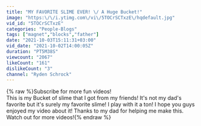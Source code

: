 ```yaml
---
title: "MY FAVORITE SLIME EVER! \/ A Huge Bucket!"
image: "https:\/\/i.ytimg.com\/vi\/5TOCrSCTxzE\/hqdefault.jpg"
vid_id: "5TOCrSCTxzE"
categories: "People-Blogs"
tags: ["magnet","blocks","father"]
date: "2021-10-03T15:11:31+03:00"
vid_date: "2021-10-02T14:00:05Z"
duration: "PT5M38S"
viewcount: "2067"
likeCount: "161"
dislikeCount: "3"
channel: "Ryden Schrock"
---
```

{% raw %}Subscribe for more fun videos!<br />This is my Bucket of slime that I got from my friends! It's not my dad's favorite but it's surely my favorite slime! I play with it a ton! I hope you guys enjoyed my video about it! Thanks to my dad for helping me make this. Watch out for more videos!{% endraw %}
